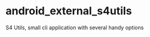android_external_s4utils
========================

S4 Utils, small cli application with several handy options
